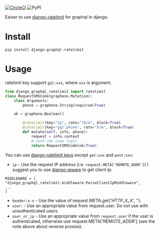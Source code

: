 [![CircleCI](https://circleci.com/gh/o3o3o/django-graphql-ratelimit.svg?style=svg)](https://circleci.com/gh/o3o3o/django-graphql-ratelimit) ![PyPI](https://img.shields.io/pypi/v/django-graphql-ratelimit)

Eaiser to use [django-ratelimit](https://github.com/jsocol/django-ratelimit) for graphql in django.


# Install

```
pip install django-graphql-ratelimit
```

# Usage

ratelimit key support `gql:xxx`, where `xxx` is argument.

```python
from django_graphql_ratelimit import ratelimit
class RequestSMSCode(graphene.Mutation):
    class Arguments:
        phone = graphene.String(required=True)

    ok = graphene.Boolean()

        @ratelimit(key="ip", rate="10/m", block=True)
        @ratelimit(key="gql:phone", rate="5/m", block=True)
        def mutate(self, info, phone):
            request = info.context
            # send sms code logic
            return RequestSMSCode(ok=True)
```
You can use [django-ratelimit keys](https://django-ratelimit.readthedocs.io/en/latest/keys.html#common-keys) except `get:xxx` and `post:xxx`:
* `ip`  - Use the request IP address (i.e. `request.META['REMOTE_ADDR']`)
I suggest you to use [django-ipware](https://github.com/un33k/django-ipware) to get client ip:
```
MIDDLEWARE = [
"django_graphql_ratelimit.middleware.ParseClientIpMiddleware",
...
]
```
* `header:x-x`   - Use the value of request.META.get('HTTP_X_X', '').
* `user`:  - Use an appropriate value from request.user. Do not use with unauthenticated users.
* `user_or_ip`   - Use an appropriate value from `request.user` if the user is authenticated, otherwise use request.META['REMOTE_ADDR'] (see the note above about reverse proxies).

